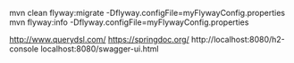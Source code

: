 
mvn clean flyway:migrate -Dflyway.configFile=myFlywayConfig.properties
mvn flyway:info -Dflyway.configFile=myFlywayConfig.properties

http://www.querydsl.com/
https://springdoc.org/
http://localhost:8080/h2-console
localhost:8080/swagger-ui.html 